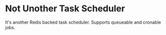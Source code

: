 # Not Unother Task Scheduler

It's another Redis backed task scheduler. Supports queueable and cronable jobs.
